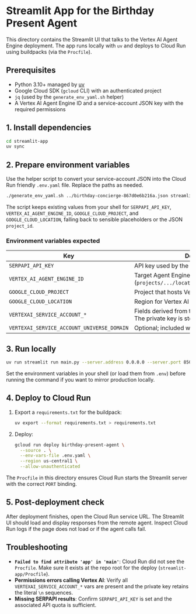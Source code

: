 # Streamlit App for the Birthday Present Agent

This directory contains the Streamlit UI that talks to the Vertex AI Agent Engine deployment. The app runs locally with `uv` and deploys to Cloud Run using buildpacks (via the `Procfile`).

## Prerequisites
- Python 3.10+ managed by [uv](https://github.com/astral-sh/uv)
- Google Cloud SDK (`gcloud` CLI) with an authenticated project
- `jq` (used by the `generate_env_yaml.sh` helper)
- A Vertex AI Agent Engine ID and a service-account JSON key with the required permissions

## 1. Install dependencies
```bash
cd streamlit-app
uv sync
```

## 2. Prepare environment variables
Use the helper script to convert your service-account JSON into the Cloud Run friendly `.env.yaml` file. Replace the paths as needed.
```bash
./generate_env_yaml.sh ../birthday-concierge-867d0e6b216a.json streamlit-app/.env.yaml
```
The script keeps existing values from your shell for `SERPAPI_API_KEY`, `VERTEX_AI_AGENT_ENGINE_ID`, `GOOGLE_CLOUD_PROJECT`, and `GOOGLE_CLOUD_LOCATION`, falling back to sensible placeholders or the JSON `project_id`.

### Environment variables expected
| Key | Description |
| --- | --- |
| `SERPAPI_API_KEY` | API key used by the shopping tool. |
| `VERTEX_AI_AGENT_ENGINE_ID` | Target Agent Engine resource name (`projects/.../locations/.../agentEngines/...`). |
| `GOOGLE_CLOUD_PROJECT` | Project that hosts Vertex AI resources. |
| `GOOGLE_CLOUD_LOCATION` | Region for Vertex AI (e.g. `us-central1`). |
| `VERTEXAI_SERVICE_ACCOUNT_*` | Fields derived from the service-account JSON. The private key is stored with literal `\n` escapes. |
| `VERTEXAI_SERVICE_ACCOUNT_UNIVERSE_DOMAIN` | Optional; included when present in the JSON. |

## 3. Run locally
```bash
uv run streamlit run main.py --server.address 0.0.0.0 --server.port 8501
```
Set the environment variables in your shell (or load them from `.env`) before running the command if you want to mirror production locally.

## 4. Deploy to Cloud Run
1. Export a `requirements.txt` for the buildpack:
   ```bash
   uv export --format requirements.txt > requirements.txt
   ```
2. Deploy:
   ```bash
   gcloud run deploy birthday-present-agent \
     --source . \
     --env-vars-file .env.yaml \
     --region us-central1 \
     --allow-unauthenticated
   ```
The `Procfile` in this directory ensures Cloud Run starts the Streamlit server with the correct `PORT` binding.

## 5. Post-deployment check
After deployment finishes, open the Cloud Run service URL. The Streamlit UI should load and display responses from the remote agent. Inspect Cloud Run logs if the page does not load or if the agent calls fail.

## Troubleshooting
- **`Failed to find attribute 'app' in 'main'`**: Cloud Run did not see the `Procfile`. Make sure it exists at the repo root for the deploy (`streamlit-app/Procfile`).
- **Permissions errors calling Vertex AI**: Verify all `VERTEXAI_SERVICE_ACCOUNT_*` vars are present and the private key retains the literal `\n` sequences.
- **Missing SERPAPI results**: Confirm `SERPAPI_API_KEY` is set and the associated API quota is sufficient.
